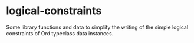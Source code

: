 # logical-constraints
Some library functions and data to simplify the writing of the simple logical constraints of Ord typeclass data instances.
